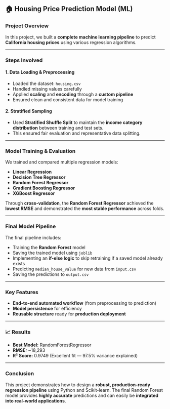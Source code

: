 ## 🏠 Housing Price Prediction Model (ML)

### Project Overview

In this project, we built a **complete machine learning pipeline** to predict **California housing prices** using various regression algorithms.

---

### Steps Involved

#### 1. **Data Loading & Preprocessing**

* Loaded the dataset: `housing.csv`
* Handled missing values carefully
* Applied **scaling** and **encoding** through a **custom pipeline**
* Ensured clean and consistent data for model training

#### 2. **Stratified Sampling**

* Used **Stratified Shuffle Split** to maintain the **income category distribution** between training and test sets.
* This ensured fair evaluation and representative data splitting.

---

### Model Training & Evaluation

We trained and compared multiple regression models:

* **Linear Regression**
* **Decision Tree Regressor**
* **Random Forest Regressor**
* **Gradient Boosting Regressor**
* **XGBoost Regressor**

Through **cross-validation**, the **Random Forest Regressor** achieved the **lowest RMSE** and demonstrated the **most stable performance** across folds.

---

### Final Model Pipeline

The final pipeline includes:

* Training the **Random Forest** model
* Saving the trained model using `joblib`
* Implementing an **if-else logic** to skip retraining if a saved model already exists
* Predicting `median_house_value` for new data from `input.csv`
* Saving the predictions to `output.csv`

---

### Key Features

* **End-to-end automated workflow** (from preprocessing to prediction)
* **Model persistence** for efficiency
* **Reusable structure** ready for **production deployment**

---

### 📈 Results

* **Best Model:** RandomForestRegressor
* **RMSE:** ~18,293
* **R² Score:** 0.9749 (Excellent fit — 97.5% variance explained)

---

### Conclusion

This project demonstrates how to design a **robust, production-ready regression pipeline** using Python and Scikit-learn.
The final Random Forest model provides **highly accurate** predictions and can easily be **integrated into real-world applications**.

